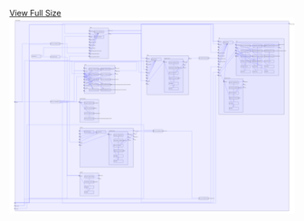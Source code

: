 [View Full Size](https://raw.githubusercontent.com/mingfang/terraform-k8s-modules/master/examples/jupyter/diagram.svg?sanitize=true)<img src="diagram.svg"/>
